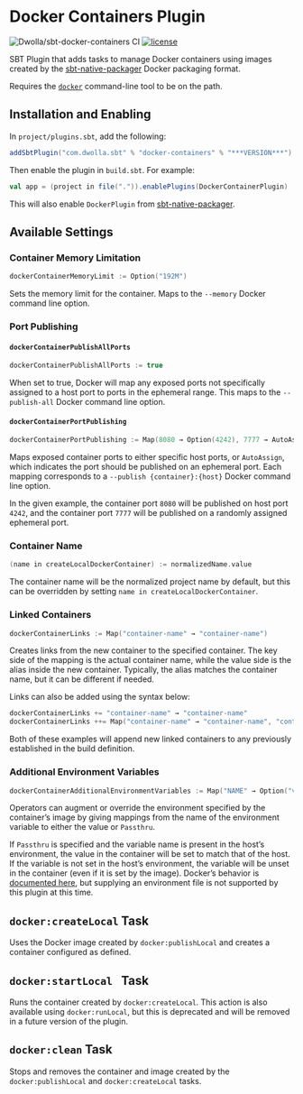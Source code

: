 # Docker Containers Plugin

![Dwolla/sbt-docker-containers CI](https://github.com/Dwolla/sbt-docker-containers/actions/workflows/ci.yml/badge.svg)
[![license](https://img.shields.io/github/license/Dwolla/sbt-docker-containers.svg?maxAge=2592000&style=flat-square)]()

SBT Plugin that adds tasks to manage Docker containers using images created by the [sbt-native-packager](http://www.scala-sbt.org/sbt-native-packager/) Docker packaging format.

Requires the [`docker`](http://docker.com) command-line tool to be on the path.

## Installation and Enabling

In `project/plugins.sbt`, add the following:

```scala
addSbtPlugin("com.dwolla.sbt" % "docker-containers" % "***VERSION***")
```

Then enable the plugin in `build.sbt`. For example:

```scala
val app = (project in file(".")).enablePlugins(DockerContainerPlugin)
```

This will also enable `DockerPlugin` from [sbt-native-packager](http://www.scala-sbt.org/sbt-native-packager/).

## Available Settings

### Container Memory Limitation

```scala
dockerContainerMemoryLimit := Option("192M")
```

Sets the memory limit for the container. Maps to the `--memory` Docker command line option.

### Port Publishing

#### `dockerContainerPublishAllPorts`

```scala
dockerContainerPublishAllPorts := true
```

When set to true, Docker will map any exposed ports not specifically assigned to a host port to ports in the ephemeral range. This maps to the `--publish-all` Docker command line option.

#### `dockerContainerPortPublishing`

```scala
dockerContainerPortPublishing := Map(8080 → Option(4242), 7777 → AutoAssign)
```

Maps exposed container ports to either specific host ports, or `AutoAssign`, which indicates the port should be published on an ephemeral port. Each mapping corresponds to a `--publish {container}:{host}` Docker command line option.

In the given example, the container port `8080` will be published on host port `4242`, and the container port `7777` will be published on a randomly assigned ephemeral port.

### Container Name

```scala
(name in createLocalDockerContainer) := normalizedName.value
```

The container name will be the normalized project name by default, but this can be overridden by setting `name in createLocalDockerContainer`.

### Linked Containers

```scala
dockerContainerLinks := Map("container-name" → "container-name")
```

Creates links from the new container to the specified container. The key side of the mapping is the actual container name, while the value side is the alias inside the new container. Typically, the alias matches the container name, but it can be different if needed.

Links can also be added using the syntax below:

```scala
dockerContainerLinks += "container-name" → "container-name"
dockerContainerLinks ++= Map("container-name" → "container-name", "container-two" → "container-two")
```

Both of these examples will append new linked containers to any previously established in the build definition.

### Additional Environment Variables

```scala
dockerContainerAdditionalEnvironmentVariables := Map("NAME" → Option("value"), "FROM_HOST" → Passthru)
```

Operators can augment or override the environment specified by the container’s image by giving mappings from the name of the environment variable to either the value or `Passthru`.

If `Passthru` is specified and the variable name is present in the host’s environment, the value in the container will be set to match that of the host. If the variable is not set in the host’s environment, the variable will be unset in the container (even if it is set by the image). Docker’s behavior is [documented here](https://docs.docker.com/engine/reference/commandline/run/#set-environment-variables-e-env-env-file), but supplying an environment file is not supported by this plugin at this time.

## `docker:createLocal` Task

Uses the Docker image created by `docker:publishLocal` and creates a container configured as defined.

## `docker:startLocal ` Task

Runs the container created by `docker:createLocal`. This action is also available using `docker:runLocal`, but this is deprecated and will be removed in a future version of the plugin.

## `docker:clean` Task

Stops and removes the container and image created by the `docker:publishLocal` and `docker:createLocal` tasks.

